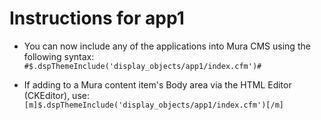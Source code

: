 # Instructions for app1

* You can now include any of the applications into Mura CMS using the following syntax:
	`#$.dspThemeInclude('display_objects/app1/index.cfm')#`

* If adding to a Mura content item's Body area via the HTML Editor (CKEditor), use:
	`[m]$.dspThemeInclude('display_objects/app1/index.cfm')[/m]`